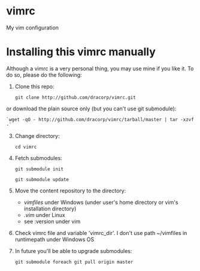 vimrc
=====

My vim configuration

Installing this vimrc manually
==============================
Although a vimrc is a very personal thing, you may use mine if you
like it.  To do so, please do the following:

1. Clone this repo:

    `git clone http://github.com/dracorp/vimrc.git`

or download the plain source only (but you can't use git submodule):

    `wget -qO - http://github.com/dracorp/vimrc/tarball/master | tar -xzvf -`

3. Change directory:

    `cd vimrc`

4. Fetch submodules:

    `git submodule init`

    `git submodule update`

5. Move the content repository to the directory:

    * *vimfiles* under Windows (under user's home directory or vim's installation directory)
    * *.vim* under Linux
    * see :version under vim

6. Check vimrc file and variable 'vimrc_dir'. I don't use path ~/vimfiles in runtimepath under Windows OS

7. In future you'll be able to upgrade submodules:

    `git submodule foreach git pull origin master`
